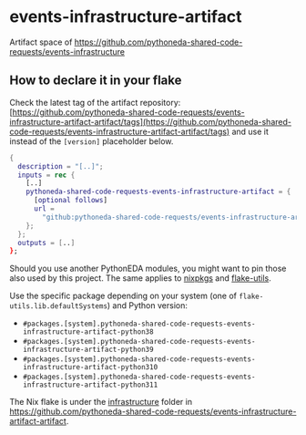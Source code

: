 # events-infrastructure-artifact

Artifact space of <https://github.com/pythoneda-shared-code-requests/events-infrastructure>

## How to declare it in your flake

Check the latest tag of the artifact repository: [https://github.com/pythoneda-shared-code-requests/events-infrastructure-artifact-artifact/tags](https://github.com/pythoneda-shared-code-requests/events-infrastructure-artifact-artifact/tags) and use it instead of the `[version]` placeholder below.

```nix
{
  description = "[..]";
  inputs = rec {
    [..]
    pythoneda-shared-code-requests-events-infrastructure-artifact = {
      [optional follows]
      url =
        "github:pythoneda-shared-code-requests/events-infrastructure-artifact-artifact/[version]?dir=events-infrastructure-artifact";
    };
  };
  outputs = [..]
};
```

Should you use another PythonEDA modules, you might want to pin those also used by this project. The same applies to [nixpkgs](https://github.com/nixos/nixpkgs "nixpkgs") and [flake-utils](https://github.com/numtide/flake-utils "flake-utils").

Use the specific package depending on your system (one of `flake-utils.lib.defaultSystems`) and Python version:

- `#packages.[system].pythoneda-shared-code-requests-events-infrastructure-artifact-python38` 
- `#packages.[system].pythoneda-shared-code-requests-events-infrastructure-artifact-python39` 
- `#packages.[system].pythoneda-shared-code-requests-events-infrastructure-artifact-python310` 
- `#packages.[system].pythoneda-shared-code-requests-events-infrastructure-artifact-python311` 

The Nix flake is under the 
[infrastructure](https://github.com/pythoneda-shared-code-requests/events-infrastructure-artifact-artifact/tree/main/events-infrastructure-artifact "events-infrastructure-artifact") folder in <https://github.com/pythoneda-shared-code-requests/events-infrastructure-artifact-artifact>.

